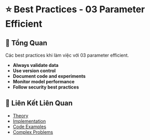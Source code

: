 # ⭐ Best Practices - 03 Parameter Efficient

## 🎯 Tổng Quan

Các best practices khi làm việc với 03 parameter efficient.

- **Always validate data**
- **Use version control**
- **Document code and experiments**
- **Monitor model performance**
- **Follow security best practices**

## 🔗 Liên Kết Liên Quan

- [Theory](./THEORY_03_parameter_efficient.md)
- [Implementation](./IMPLEMENTATION_03_parameter_efficient.md)
- [Code Examples](./CODE_EXAMPLES_03_parameter_efficient.md)
- [Complex Problems](./COMPLEX_PROBLEMS.md)
